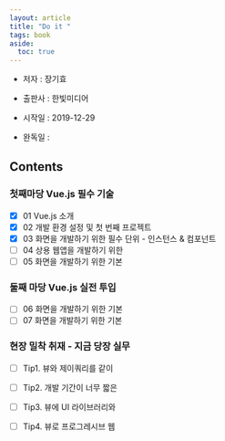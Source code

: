 ```yaml
---
layout: article
title: "Do it "
tags: book
aside:
  toc: true
---
```




- 저자 : 장기효

- 출판사 : 한빛미디어 

- 시작일 : 2019-12-29

- 완독일 :

  

## Contents

### 첫째마당 Vue.js 필수 기술

- [x] 01 Vue.js 소개
- [x] 02 개발 환경 설정 및 첫 번째 프로젝트
- [x] 03 화면을 개발하기 위한 필수 단위 - 인스턴스 & 컴포넌트
- [ ] 04 상용 웹앱을 개발하기 위한
- [ ] 05 화면을 개발하기 위한 기본

### 둘째 마당 Vue.js 실전 투입

- [ ] 06 화면을 개발하기 위한 기본
- [ ] 07 화면을 개발하기 위한 기본

### 현장 밀착 취재 - 지금 당장 실무

- [ ] Tip1. 뷰와 제이쿼리를 같이
- [ ] Tip2. 개발 기간이 너무 짧은
- [ ] Tip3. 뷰에 UI 라이브러리와
- [ ] Tip4. 뷰로 프로그레시브 웹


